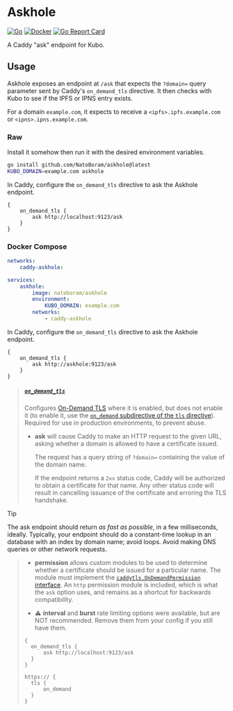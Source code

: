 # Askhole

[![Go](https://github.com/NatoBoram/askhole/actions/workflows/go.yaml/badge.svg)](https://github.com/NatoBoram/askhole/actions/workflows/go.yaml)
[![Docker](https://github.com/NatoBoram/askhole/actions/workflows/docker.yaml/badge.svg)](https://github.com/NatoBoram/askhole/actions/workflows/docker.yaml)
[![Go Report Card](https://goreportcard.com/badge/github.com/NatoBoram/askhole)](https://goreportcard.com/report/github.com/NatoBoram/askhole)

A Caddy "ask" endpoint for Kubo.

## Usage

Askhole exposes an endpoint at `/ask` that expects the `?domain=` query parameter sent by Caddy's `on_demand_tls` directive. It then checks with Kubo to see if the IPFS or IPNS entry exists.

For a domain `example.com`, it expects to receive a `<ipfs>.ipfs.example.com` or `<ipns>.ipns.example.com`.

### Raw

Install it somehow then run it with the desired environment variables.

```sh
go install github.com/NatoBoram/askhole@latest
KUBO_DOMAIN=example.com askhole
```

In Caddy, configure the `on_demand_tls` directive to ask the Askhole endpoint.

```caddy
{
	on_demand_tls {
		ask http://localhost:9123/ask
	}
}
```

### Docker Compose

```yaml
networks:
	caddy-askhole:

services:
	askhole:
		image: natoboram/askhole
		environment:
			KUBO_DOMAIN: example.com
		networks:
			- caddy-askhole
```

In Caddy, configure the `on_demand_tls` directive to ask the Askhole endpoint.

```caddy
{
	on_demand_tls {
		ask http://askhole:9123/ask
	}
}
```

> ##### [`on_demand_tls`](https://caddyserver.com/docs/caddyfile/options#on-demand-tls)
>
> Configures [On-Demand TLS](https://caddyserver.com/docs/automatic-https#on-demand-tls) where it is enabled, but does not enable it (to enable it, use the [`on_demand` subdirective of the `tls` directive](https://caddyserver.com/docs/caddyfile/directives/tls#syntax)). Required for use in production environments, to prevent abuse.
>
> - **ask** will cause Caddy to make an HTTP request to the given URL, asking whether a domain is allowed to have a certificate issued.
>
>   The request has a query string of `?domain=` containing the value of the domain name.
>
>   If the endpoint returns a `2xx` status code, Caddy will be authorized to obtain a certificate for that name. Any other status code will result in cancelling issuance of the certificate and erroring the TLS handshake.

> [!TIP]
>
> The ask endpoint should return _as fast as possible_, in a few milliseconds, ideally. Typically, your endpoint should do a constant-time lookup in an database with an index by domain name; avoid loops. Avoid making DNS queries or other network requests.

> - **permission** allows custom modules to be used to determine whether a certificate should be issued for a particular name. The module must implement the [`caddytls.OnDemandPermission` interface](https://pkg.go.dev/github.com/caddyserver/caddy/v2/modules/caddytls#OnDemandPermission). An `http` permission module is included, which is what the `ask` option uses, and remains as a shortcut for backwards compatibility.
>
> - ⚠️ **interval** and **burst** rate limiting options were available, but are NOT recommended. Remove them from your config if you still have them.
>
> ```caddy
> {
> 	on_demand_tls {
> 		ask http://localhost:9123/ask
> 	}
> }
>
> https:// {
> 	tls {
> 		on_demand
> 	}
> }
> ```
